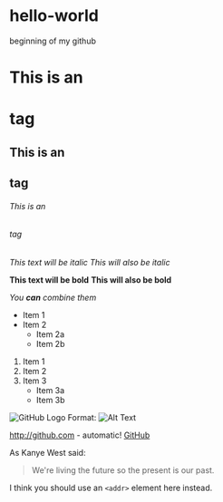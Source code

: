 # hello-world
beginning of my github
# This is an <h1> tag
## This is an <h2> tag
###### This is an <h6> tag

*This text will be italic*
_This will also be italic_

**This text will be bold**
__This will also be bold__

_You **can** combine them_

* Item 1
* Item 2
  * Item 2a
  * Item 2b

1. Item 1
2. Item 2
3. Item 3
   * Item 3a
   * Item 3b


![GitHub Logo](/images/logo.png)
Format: ![Alt Text](url)

http://github.com - automatic!
[GitHub](http://github.com)



As Kanye West said:

> We're living the future so
> the present is our past.


I think you should use an
`<addr>` element here instead.